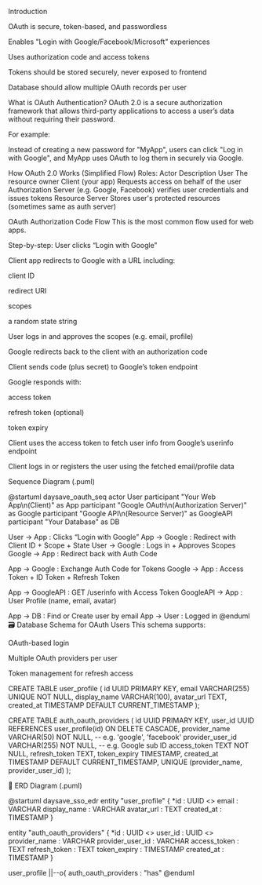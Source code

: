 Introduction

OAuth is secure, token-based, and passwordless

Enables "Login with Google/Facebook/Microsoft" experiences

Uses authorization code and access tokens

Tokens should be stored securely, never exposed to frontend

Database should allow multiple OAuth records per user

What is OAuth Authentication?
OAuth 2.0 is a secure authorization framework that allows third-party applications to access a user’s data without requiring their password.

For example:

Instead of creating a new password for "MyApp", users can click "Log in with Google", and MyApp uses OAuth to log them in securely via Google.

How OAuth 2.0 Works (Simplified Flow)
Roles:
Actor	Description
User	The resource owner
Client (your app)	Requests access on behalf of the user
Authorization Server	(e.g. Google, Facebook) verifies user credentials and issues tokens
Resource Server	Stores user's protected resources (sometimes same as auth server)

OAuth Authorization Code Flow
This is the most common flow used for web apps.

Step-by-step:
User clicks “Login with Google”

Client app redirects to Google with a URL including:

client ID

redirect URI

scopes

a random state string

User logs in and approves the scopes (e.g. email, profile)

Google redirects back to the client with an authorization code

Client sends code (plus secret) to Google’s token endpoint

Google responds with:

access token

refresh token (optional)

token expiry

Client uses the access token to fetch user info from Google’s userinfo endpoint

Client logs in or registers the user using the fetched email/profile data

Sequence Diagram (.puml)

@startuml daysave_oauth_seq
actor User
participant "Your Web App\n(Client)" as App
participant "Google OAuth\n(Authorization Server)" as Google
participant "Google API\n(Resource Server)" as GoogleAPI
participant "Your Database" as DB

User -> App : Clicks “Login with Google”
App -> Google : Redirect with Client ID + Scope + State
User -> Google : Logs in + Approves Scopes
Google -> App : Redirect back with Auth Code

App -> Google : Exchange Auth Code for Tokens
Google -> App : Access Token + ID Token + Refresh Token

App -> GoogleAPI : GET /userinfo with Access Token
GoogleAPI -> App : User Profile (name, email, avatar)

App -> DB : Find or Create user by email
App -> User : Logged in
@enduml
🗃️ Database Schema for OAuth Users
This schema supports:

OAuth-based login

Multiple OAuth providers per user

Token management for refresh access


CREATE TABLE user_profile (
  id UUID PRIMARY KEY,
  email VARCHAR(255) UNIQUE NOT NULL,
  display_name VARCHAR(100),
  avatar_url TEXT,
  created_at TIMESTAMP DEFAULT CURRENT_TIMESTAMP
);

CREATE TABLE auth_oauth_providers (
  id UUID PRIMARY KEY,
  user_id UUID REFERENCES user_profile(id) ON DELETE CASCADE,
  provider_name VARCHAR(50) NOT NULL,       -- e.g. 'google', 'facebook'
  provider_user_id VARCHAR(255) NOT NULL,   -- e.g. Google sub ID
  access_token TEXT NOT NULL,
  refresh_token TEXT,
  token_expiry TIMESTAMP,
  created_at TIMESTAMP DEFAULT CURRENT_TIMESTAMP,
  UNIQUE (provider_name, provider_user_id)
);

🧭 ERD Diagram (.puml)

@startuml daysave_sso_edr
entity "user_profile" {
  *id : UUID <<PK>>
  email : VARCHAR
  display_name : VARCHAR
  avatar_url : TEXT
  created_at : TIMESTAMP
}

entity "auth_oauth_providers" {
  *id : UUID <<PK>>
  user_id : UUID <<FK>>
  provider_name : VARCHAR
  provider_user_id : VARCHAR
  access_token : TEXT
  refresh_token : TEXT
  token_expiry : TIMESTAMP
  created_at : TIMESTAMP
}

user_profile ||--o{ auth_oauth_providers : "has"
@enduml


